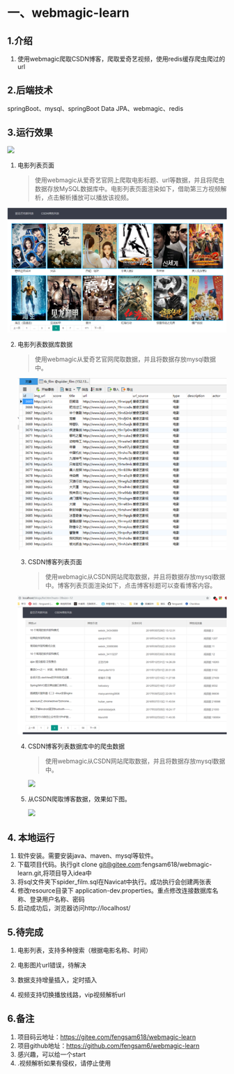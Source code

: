 # 一、webmagic-learn
## 1.介绍
1. 使用webmagic爬取CSDN博客，爬取爱奇艺视频，使用redis缓存爬虫爬过的url
## 2.后端技术
springBoot、mysql、springBoot Data JPA、webmagic、redis

## 3.运行效果

![](运行效果/webmagic-learn.gif)

1. 电影列表页面

   > ​         使用webmagic从爱奇艺官网上爬取电影标题、url等数据，并且将爬虫数据存放MySQL数据库中。电影列表页面渲染如下，借助第三方视频解析，点击解析播放可以播放该视频。

<img src="运行效果/IQIYIFilmList.png" width="680" >





2. 电影列表数据库数据

   > 使用webmagic从爱奇艺官网爬取数据，并且将数据存放mysql数据中。

   

   <img src="运行效果/films-DB-data.png" width="680" >

   

   

   3. CSDN博客列表页面

      > ​       使用webmagic从CSDN网站爬取数据，并且将数据存放mysql数据中。博客列表页面渲染如下，点击博客标题可以查看博客内容。

   ![](运行效果/blogList.png)

   

   

   4. CSDN博客列表数据库中的爬虫数据

      > 使用webmagic从CSDN网站爬取数据，并且将数据存放mysql数据中。

      ![](运行效果/blogs-db-data.png)

      

   5. 从CSDN爬取博客数据，效果如下图。

      ![](运行效果/blos-spider.png)

## 4. 本地运行

1. 软件安装。需要安装java、maven、mysql等软件。
2. 下载项目代码。执行git clone git@gitee.com:fengsam618/webmagic-learn.git,将项目导入idea中
3. 将sql文件夹下spider_film.sql在Navicat中执行。成功执行会创建两张表
4. 修改resource目录下 application-dev.properties。重点修改连接数据库名称、登录用户名称、密码
5. 启动成功后，浏览器访问http://localhost/



## 5.待完成

1. 电影列表，支持多种搜索（根据电影名称、时间）
2. 电影图片url错误，待解决

3. 数据支持增量插入，定时插入

4. 视频支持切换播放线路，vip视频解析url

## 6.备注
1. 项目码云地址：https://gitee.com/fengsam618/webmagic-learn
2. 项目github地址：https://github.com/fengsam6/webmagic-learn
3. 感兴趣，可以给一个start
4. .视频解析如果有侵权，请停止使用